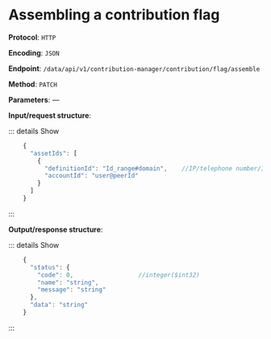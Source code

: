 # Assembling a contribution flag

**Protocol**: `HTTP`

**Encoding**: `JSON`

**Endpoint**: `/data/api/v1/contribution-manager/contribution/flag/assemble`

**Method**: `PATCH`

**Parameters**: —

**Input/request structure**:

::: details Show

```jsx
    {
      "assetIds": [
        {
          "definitionId": "Id_range#domain",    //IP/telephone number/IMEI
          "accountId": "user@peerId"
        }
      ]
    }
```
:::


**Output/response structure**:

::: details Show

```jsx
    {
      "status": {
        "code": 0,                  //integer($int32)
        "name": "string",
        "message": "string"
      },
      "data": "string"
    }
```
:::
